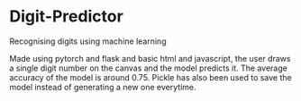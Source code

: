 # Digit-Predictor
Recognising digits using machine learning

Made using pytorch and flask and basic html and javascript, the user draws a single digit number on the canvas and the model predicts it. The average accuracy of the model is around 0.75. Pickle has also been used to save the model instead of generating a new one everytime. 

